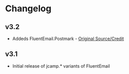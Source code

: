 # Changelog

## v3.2

- Addeds FluentEmail.Postmark - [Original Source/Credit](https://github.com/georg-jung/FluentEmail.Postmark)

## v3.1

- Initial release of jcamp.\* variants of FluentEmail
